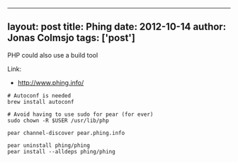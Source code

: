 
---
layout: post
title: Phing
date: 2012-10-14
author: Jonas Colmsjo
tags: ['post']
---

PHP could also use a build tool





Link:

 * http://www.phing.info/

```
# Autoconf is needed
brew install autoconf

# Avoid having to use sudo for pear (for ever)
sudo chown -R $USER /usr/lib/php

pear channel-discover pear.phing.info

pear uninstall phing/phing
pear install --alldeps phing/phing



```
